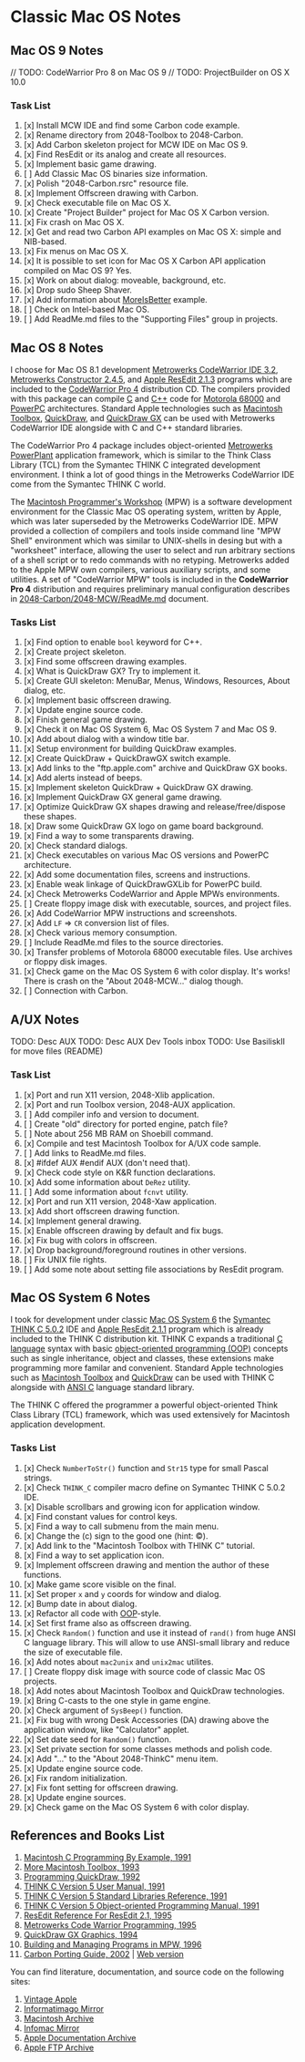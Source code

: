 Classic Mac OS Notes
====================

## Mac OS 9 Notes

// TODO: CodeWarrior Pro 8 on Mac OS 9
// TODO: ProjectBuilder on OS X 10.0

### Task List

1. [x] Install MCW IDE and find some Carbon code example.
2. [x] Rename directory from 2048-Toolbox to 2048-Carbon.
3. [x] Add Carbon skeleton project for MCW IDE on Mac OS 9.
4. [x] Find ResEdit or its analog and create all resources.
5. [x] Implement basic game drawing.
6. [ ] Add Classic Mac OS binaries size information.
7. [x] Polish "2048-Carbon.rsrc" resource file.
8. [x] Implement Offscreen drawing with Carbon.
9. [x] Check executable file on Mac OS X.
10. [x] Create "Project Builder" project for Mac OS X Carbon version.
11. [x] Fix crash on Mac OS X.
12. [x] Get and read two Carbon API examples on Mac OS X: simple and NIB-based.
13. [x] Fix menus on Mac OS X.
14. [x] It is possible to set icon for Mac OS X Carbon API application compiled on Mac OS 9? Yes.
15. [x] Work on about dialog: moveable, background, etc.
16. [x] Drop sudo Sheep Shaver.
17. [x] Add information about [MoreIsBetter](http://mirror.informatimago.com/next/developer.apple.com/samplecode/MoreIsBetter/index.html) example.
18. [ ] Check on Intel-based Mac OS.
19. [ ] Add ReadMe.md files to the "Supporting Files" group in projects.

## Mac OS 8 Notes

I choose for Mac OS 8.1 development [Metrowerks CodeWarrior IDE 3.2](https://en.wikipedia.org/wiki/CodeWarrior), [Metrowerks Constructor 2.4.5](https://en.wikipedia.org/wiki/PowerPlant), and [Apple ResEdit 2.1.3](https://en.wikipedia.org/wiki/ResEdit) programs which are included to the [CodeWarrior Pro 4](https://macintoshgarden.org/apps/codewarrior-pro-4) distribution CD. The compilers provided with this package can compile [С](https://en.wikipedia.org/wiki/C_(programming_language)) and [C++](https://en.wikipedia.org/wiki/C%2B%2B) code for [Motorola 68000](https://en.wikipedia.org/wiki/Motorola_68000) and [PowerPC](https://en.wikipedia.org/wiki/PowerPC) architectures. Standard Apple technologies such as [Macintosh Toolbox](https://en.wikipedia.org/wiki/Macintosh_Toolbox), [QuickDraw](https://en.wikipedia.org/wiki/QuickDraw), and [QuickDraw GX](https://en.wikipedia.org/wiki/QuickDraw_GX) can be used with Metrowerks CodeWarrior IDE alongside with C and C++ standard libraries.

The CodeWarrior Pro 4 package includes object-oriented [Metrowerks PowerPlant](https://en.wikipedia.org/wiki/PowerPlant) application framework, which is similar to the Think Class Library (TCL) from the Symantec THINK C integrated development environment. I think a lot of good things in the Metrowerks CodeWarrior IDE come from the Symantec THINK C world.

The [Macintosh Programmer's Workshop](https://en.wikipedia.org/wiki/Macintosh_Programmer%27s_Workshop) (MPW) is a software development environment for the Classic Mac OS operating system, written by Apple, which was later superseded by the Metrowerks CodeWarrior IDE. MPW provided a collection of compilers and tools inside command line "MPW Shell" environment which was similar to UNIX-shells in desing but with a "worksheet" interface, allowing the user to select and run arbitrary sections of a shell script or to redo commands with no retyping. Metrowerks added to the Apple MPW own compilers, various auxiliary scripts, and some utilities. A set of "CodeWarrior MPW" tools is included in the **CodeWarrior Pro 4** distribution and requires preliminary manual configuration describes in [2048-Carbon/2048-MCW/ReadMe.md](../2048-Carbon/2048-MCW/ReadMe.md) document.

### Tasks List

1. [x] Find option to enable `bool` keyword for C++.
2. [x] Create project skeleton.
3. [x] Find some offscreen drawing examples.
4. [x] What is QuickDraw GX? Try to implement it.
5. [x] Create GUI skeleton: MenuBar, Menus, Windows, Resources, About dialog, etc.
6. [x] Implement basic offscreen drawing.
7. [x] Update engine source code.
8. [x] Finish general game drawing.
9. [x] Check it on Mac OS System 6, Mac OS System 7 and Mac OS 9.
10. [x] Add about dialog with a window title bar.
11. [x] Setup environment for building QuickDraw examples.
12. [x] Create QuickDraw + QuickDrawGX switch example.
13. [x] Add links to the "ftp.apple.com" archive and QuickDraw GX books.
14. [x] Add alerts instead of beeps.
15. [x] Implement skeleton QuickDraw + QuickDraw GX drawing.
16. [x] Implement QuickDraw GX general game drawing.
17. [x] Optimize QuickDraw GX shapes drawing and release/free/dispose these shapes.
18. [x] Draw some QuickDraw GX logo on game board background.
19. [x] Find a way to some transparents drawing.
20. [x] Check standard dialogs.
21. [x] Check executables on various Mac OS versions and PowerPC architecture.
22. [x] Add some documentation files, screens and instructions.
23. [x] Enable weak linkage of QuickDrawGXLib for PowerPC build.
24. [x] Check Metrowerks CodeWarrior and Apple MPWs environments.
25. [ ] Create floppy image disk with executable, sources, and project files.
26. [x] Add CodeWarrior MPW instructions and screenshots.
27. [x] Add `LF` => `CR` conversion list of files.
28. [x] Check various memory consumption.
29. [ ] Include ReadMe.md files to the source directories.
30. [x] Transfer problems of Motorola 68000 executable files. Use archives or floppy disk images.
31. [x] Check game on the Mac OS System 6 with color display. It's works! There is crash on the "About 2048-MCW..." dialog though.
32. [ ] Connection with Carbon.

## A/UX Notes

TODO: Desc AUX
TODO: Desc AUX Dev Tools inbox
TODO: Use BasiliskII for move files (README)

### Task List

1. [x] Port and run X11 version, 2048-Xlib application.
2. [x] Port and run Toolbox version, 2048-AUX application.
3. [ ] Add compiler info and version to document.
4. [ ] Create "old" directory for ported engine, patch file?
5. [ ] Note about 256 MB RAM on Shoebill command.
6. [x] Compile and test Macintosh Toolbox for A/UX code sample.
7. [ ] Add links to ReadMe.md files.
8. [x] #ifdef AUX #endif AUX (don't need that).
9. [x] Check code style on K&R function declarations.
10. [x] Add some information about `DeRez` utility.
11. [ ] Add some information about `fcnvt` utility.
12. [x] Port and run X11 version, 2048-Xaw application.
13. [x] Add short offscreen drawing function.
14. [x] Implement general drawing.
15. [x] Enable offscreen drawing by default and fix bugs.
16. [x] Fix bug with colors in offscreen.
17. [x] Drop background/foreground routines in other versions.
18. [ ] Fix UNIX file rights.
19. [ ] Add some note about setting file associations by ResEdit program.

## Mac OS System 6 Notes

I took for development under classic [Mac OS System 6](https://en.wikipedia.org/wiki/System_6) the [Symantec THINK C 5.0.2](https://en.wikipedia.org/wiki/THINK_C) IDE and [Apple ResEdit 2.1.1](https://en.wikipedia.org/wiki/ResEdit) program which is already included to the THINK C distribution kit. THINK C expands a traditional [C language](https://en.wikipedia.org/wiki/C_(programming_language)) syntax with basic [object-oriented programming (OOP)](https://en.wikipedia.org/wiki/Object-oriented_programming) concepts such as single inheritance, object and classes, these extensions make programming more familar and convenient. Standard Apple technologies such as [Macintosh Toolbox](https://en.wikipedia.org/wiki/Macintosh_Toolbox) and [QuickDraw](https://en.wikipedia.org/wiki/QuickDraw) can be used with THINK C alongside with [ANSI C](https://en.wikipedia.org/wiki/ANSI_C) language standard library.

The THINK C offered the programmer a powerful object-oriented Think Class Library (TCL) framework, which was used extensively for Macintosh application development.

### Tasks List

1. [x] Check `NumberToStr()` function and `Str15` type for small Pascal strings.
2. [x] Check `THINK_C` compiler macro define on Symantec THINK C 5.0.2 IDE.
3. [x] Disable scrollbars and growing icon for application window.
4. [x] Find constant values for control keys.
5. [x] Find a way to call submenu from the main menu.
6. [x] Change the (c) sign to the good one (hint: ©).
7. [x] Add link to the "Macintosh Toolbox with THINK C" tutorial.
8. [x] Find a way to set application icon.
9. [x] Implement offscreen drawing and mention the author of these functions.
10. [x] Make game score visible on the final.
11. [x] Set proper `x` and `y` coords for window and dialog.
12. [x] Bump date in about dialog.
13. [x] Refactor all code with [OOP](https://en.wikipedia.org/wiki/Object-oriented_programming)-style.
14. [x] Set first frame also as offscreen drawing.
15. [x] Check `Random()` function and use it instead of `rand()` from huge ANSI C language library. This will allow to use ANSI-small library and reduce the size of executable file.
16. [x] Add notes about `mac2unix` and `unix2mac` utilites.
17. [ ] Create floppy disk image with source code of classic Mac OS projects.
18. [x] Add notes about Macintosh Toolbox and QuickDraw technologies.
19. [x] Bring C-casts to the one style in game engine.
20. [x] Check argument of `SysBeep()` function.
21. [x] Fix bug with wrong Desk Accessories (DA) drawing above the application window, like "Calculator" applet.
22. [x] Set date seed for `Random()` function.
23. [x] Set private section for some classes methods and polish code.
24. [x] Add "..." to the "About 2048-ThinkC" menu item.
25. [x] Update engine source code.
26. [x] Fix random initialization.
27. [x] Fix font setting for offscreen drawing.
28. [x] Update engine sources.
29. [x] Check game on the Mac OS System 6 with color display.

## References and Books List

1. [Macintosh C Programming By Example, 1991](https://vintageapple.org/macprogramming/pdf/Macintosh_C_Programming_By_Example_1991.pdf)
2. [More Macintosh Toolbox, 1993](http://mirror.informatimago.com/next/developer.apple.com/documentation/mac/pdf/MoreMacintoshToolbox.pdf)
3. [Programming QuickDraw, 1992](https://vintageapple.org/macprogramming/pdf/Programming_QuickDraw_1992.pdf)
4. [THINK C Version 5 User Manual, 1991](http://mirror.macintosharchive.org/max1zzz.co.uk/+Mac%20OS%20Classic/Programming/THINK%20Pascal/Think_C_Version_5_User_Manual_1991.pdf)
5. [THINK C Version 5 Standard Libraries Reference, 1991](http://mirror.macintosharchive.org/max1zzz.co.uk/+Mac%20OS%20Classic/Programming/THINK%20Pascal/Think_C_Version_5_Standard_Libraries_Reference_1991.pdf)
6. [THINK C Version 5 Object-oriented Programming Manual, 1991](http://mirror.macintosharchive.org/max1zzz.co.uk/+Mac%20OS%20Classic/Programming/THINK%20Pascal/Think_C_Version_5_Object-Oriented_Programming_Manual_1991.pdf)
7. [ResEdit Reference For ResEdit 2.1, 1995](https://developer.apple.com/library/archive/documentation/mac/pdf/ResEditReference.pdf)
8. [Metrowerks Code Warrior Programming, 1995](https://vintageapple.org/macprogramming/pdf/Metrowerks_Code_Worrior_Programming_1995.pdf)
9. [QuickDraw GX Graphics, 1994](https://vintageapple.org/inside_r/pdf/QD_GX_Graphics_1994.pdf)
10. [Building and Managing Programs in MPW, 1996](https://sites.google.com/site/macintoshprogrammersworkshop/files)
11. [Carbon Porting Guide, 2002](http://mirror.informatimago.com/next/developer.apple.com/documentation/Carbon/Conceptual/carbon_porting_guide/carbonporting.pdf) | [Web version](https://developer.apple.com/library/archive/documentation/Carbon/Conceptual/carbon_porting_guide/cpg_intro_struct/cpg_intro_struct.html#//apple_ref/doc/uid/TP30000991)

You can find literature, documentation, and source code on the following sites:

1. [Vintage Apple](https://vintageapple.org/)
2. [Informatimago Mirror](http://mirror.informatimago.com/next/developer.apple.com/documentation/)
3. [Macintosh Archive](http://mirror.macintosharchive.org/max1zzz.co.uk/+Mac%20OS%20Classic/)
4. [Infomac Mirror](http://ftp.knoppix.nl/infomac/)
5. [Apple Documentation Archive](https://developer.apple.com/library/archive/navigation/)
6. [Apple FTP Archive](https://macintoshgarden.org/apps/ftpapplecom-archive)
